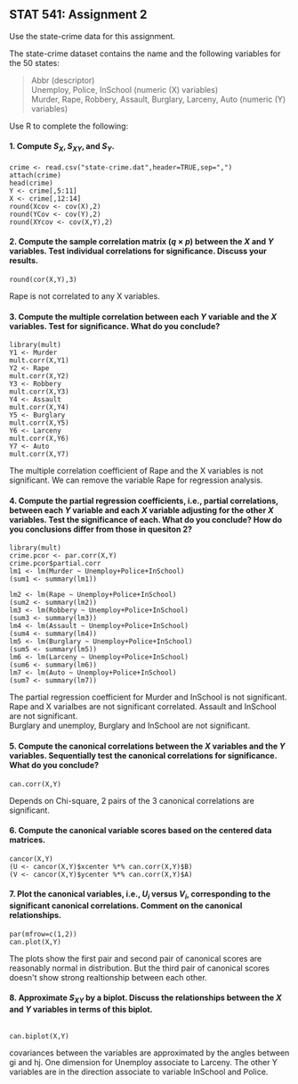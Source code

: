 ## STAT 541: Assignment 2


Use the state-crime data for this assignment.

The state-crime dataset contains the name and the following variables for the 50 states:
> Abbr (descriptor)  
> Unemploy, Police, InSchool (numeric \(X\) variables)  
> Murder, Rape, Robbery, Assault, Burglary, Larceny, Auto (numeric \(Y\) variables)  

Use R to complete the following:

#### 1. Compute $S_{X}, S_{XY}, \mbox{and} \  S_{Y}$.
		
```{r}
crime <- read.csv("state-crime.dat",header=TRUE,sep=",")
attach(crime)
head(crime)
Y <- crime[,5:11]
X <- crime[,12:14]
round(Xcov <- cov(X),2)
round(YCov <- cov(Y),2)
round(XYcov <- cov(X,Y),2)
```
         
#### 2. Compute the sample correlation matrix ($q \times p$) between the $X$ and $Y$ variables. Test individual correlations for significance. Discuss your results.
		
```{r}
round(cor(X,Y),3)
```

Rape is not correlated to any X variables. 
                  
#### 3. Compute the multiple correlation between each $Y$ variable and the $X$ variables. Test for significance. What do you conclude?
		
```{r}
library(mult)
Y1 <- Murder
mult.corr(X,Y1)
Y2 <- Rape
mult.corr(X,Y2)
Y3 <- Robbery
mult.corr(X,Y3)
Y4 <- Assault
mult.corr(X,Y4)
Y5 <- Burglary
mult.corr(X,Y5)
Y6 <- Larceny
mult.corr(X,Y6)
Y7 <- Auto
mult.corr(X,Y7)
```

The multiple correlation coefficient of Rape and the X variables is not significant. We can remove the variable Rape for regression analysis. 
         
#### 4. Compute the partial regression coefficients, i.e., partial correlations, between each $Y$ variable and each $X$ variable adjusting for the other $X$ variables. Test the significance of each. What do you conclude? How do you conclusions differ from those in quesiton 2?
         
```{r}
library(mult)
crime.pcor <- par.corr(X,Y)
crime.pcor$partial.corr
lm1 <- lm(Murder ~ Unemploy+Police+InSchool)
(sum1 <- summary(lm1))

lm2 <- lm(Rape ~ Unemploy+Police+InSchool)
(sum2 <- summary(lm2))
lm3 <- lm(Robbery ~ Unemploy+Police+InSchool)
(sum3 <- summary(lm3))
lm4 <- lm(Assault ~ Unemploy+Police+InSchool)
(sum4 <- summary(lm4))
lm5 <- lm(Burglary ~ Unemploy+Police+InSchool)
(sum5 <- summary(lm5))
lm6 <- lm(Larceny ~ Unemploy+Police+InSchool)
(sum6 <- summary(lm6))
lm7 <- lm(Auto ~ Unemploy+Police+InSchool)
(sum7 <- summary(lm7))

```

The partial regression coefficient for Murder and InSchool is not significant. Rape and X varialbes are not significant correlated. Assault and InSchool are not significant.  
Burglary and unemploy, Burglary and InSchool are not significant.
         
#### 5. Compute the canonical correlations between the $X$ variables and the $Y$ variables. Sequentially test the canonical correlations for significance. What do you conclude?
         
```{r}
can.corr(X,Y)
```

Depends on Chi-square, 2 pairs of the 3 canonical correlations are significant.  
         
#### 6. Compute the canonical variable scores based on the centered data matrices.
         
```{r}
cancor(X,Y)
(U <- cancor(X,Y)$xcenter %*% can.corr(X,Y)$B)
(V <- cancor(X,Y)$ycenter %*% can.corr(X,Y)$A)
```

         
#### 7. Plot the canonical variables, i.e., $U_i$ versus $V_i$, corresponding to the significant canonical correlations. Comment on the canonical relationships.
         
```{r}
par(mfrow=c(1,2))
can.plot(X,Y)
```
The plots show the first pair and second pair of canonical scores are reasonably normal in distribution. But the third pair of canonical scores doesn't show strong realtionship between each other. 
         
#### 8. Approximate $S_{XY}$ by a biplot. Discuss the relationships between the $X$ and $Y$ variables in terms of this biplot.
         
```{r}

can.biplot(X,Y)

```

covariances between the variables are approximated by the angles between gi and hj. 
One dimension for Unemploy associate to Larceny.
The other Y variables are in the direction associate to variable InSchool and Police. 
